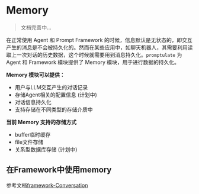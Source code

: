 # Memory

> 文档完善中...

在正常使用 Agent 和 Prompt Framework 的时候，信息默认是无状态的，即交互产生的消息是不会被持久化的。然而在某些应用中，如聊天机器人，其需要利用读取上一次对话的历史数据，这个时候就需要用到消息持久化。`promptulate`
为 Agent 和 Framework 模块提供了 Memory 模块，用于进行数据的持久化。

**Memory 模块可以提供：**
- 用户与LLM交互产生的对话记录
- 存储Agent相关的配置信息 (计划中)
- 对话信息持久化
- 支持存储在不同类型的存储介质中

**当前 Memory 支持的存储方式**
- buffer临时缓存
- file文件存储
- 关系型数据库存储 (计划中)

## 在Framework中使用memory

参考文档[framework-Conversation](modules/framework?id=%e7%bb%a7%e7%bb%ad%e4%b8%8a%e4%b8%80%e6%ac%a1%e8%bf%90%e8%a1%8c%e7%9a%84%e5%af%b9%e8%af%9d)